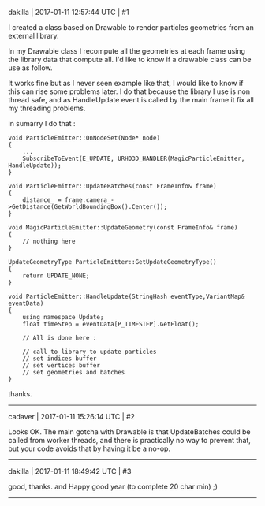 dakilla | 2017-01-11 12:57:44 UTC | #1


I created a class based on Drawable to render particles geometries from an external library.

In my Drawable class I recompute all the geometries at each frame using the library data that compute all. I'd like to know if a drawable class can be use as follow.

It works fine but as I never seen example like that, I would like to know if this can rise some problems later. I do that because the library I use is non thread safe, and as HandleUpdate event is called by the main frame it fix all my threading problems.


in sumarry I do that :



    void ParticleEmitter::OnNodeSet(Node* node)
    {
        ...
        SubscribeToEvent(E_UPDATE, URHO3D_HANDLER(MagicParticleEmitter, HandleUpdate));
    }

    void ParticleEmitter::UpdateBatches(const FrameInfo& frame)
    {    
        distance_ = frame.camera_->GetDistance(GetWorldBoundingBox().Center());
    }

    void MagicParticleEmitter::UpdateGeometry(const FrameInfo& frame)
    {
        // nothing here
    }

    UpdateGeometryType ParticleEmitter::GetUpdateGeometryType()
    {
        return UPDATE_NONE;
    }

    void ParticleEmitter::HandleUpdate(StringHash eventType,VariantMap& eventData)
    {
        using namespace Update;
        float timeStep = eventData[P_TIMESTEP].GetFloat();

        // All is done here :
     
        // call to library to update particles
        // set indices buffer
        // set vertices buffer
        // set geometries and batches
    }

thanks.

-------------------------

cadaver | 2017-01-11 15:26:14 UTC | #2

Looks OK. The main gotcha with Drawable is that UpdateBatches could be called from worker threads, and there is practically no way to prevent that, but your code avoids that by having it be a no-op.

-------------------------

dakilla | 2017-01-11 18:49:42 UTC | #3

good, thanks.
and Happy good year (to complete 20 char min) ;)

-------------------------

